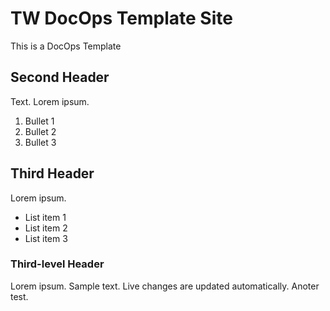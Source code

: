 # TW DocOps Template Site

This is a DocOps Template

## Second Header

Text. Lorem ipsum.

1. Bullet 1
2. Bullet 2
3. Bullet 3

## Third Header

Lorem ipsum.

- List item 1
- List item 2
- List item 3

### Third-level Header

Lorem ipsum. Sample text. Live changes are updated automatically. Anoter test.